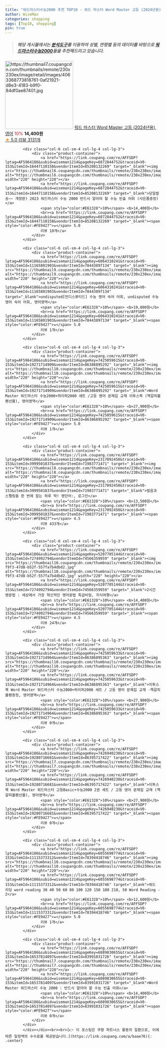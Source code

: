 ```yaml
---
title: "워드마스터수능2000 추천 TOP10 - 워드 마스터 Word Master 고등 (2024년용), 영어"
author: WiseMan
categories: shopping
tags: [Top10, shopping]
pin: true
---
```


> ##### 해당 게시물에서는 [**분석도구**](https://itemscout.io/)를 이용하여 **성별**, **연령별** 등의 데이터를 바탕으로 [**워드마스터수능2000**](https://link.coupang.com/a/baae76)들을 추천해드리고 있습니다.
<div class="container"><div class="row">
            <div class="col-6 col-sm-4 col-lg-4 col-lg-3">
                <div class="product-container">
                    <a href="https://link.coupang.com/re/AFFSDP?lptag=AF5964186&subid=wiseman1214&pageKey=5037413353&traceid=V0-153&itemId=6772805461&vendorItemId=83724228131" target="_blank"><img src="https://thumbnail7.coupangcdn.com/thumbnails/remote/230x230ex/image/retail/images/4063368773818761-0af21921-d8e3-4183-b9f0-84df0ae87401.jpg" alt="https://thumbnail7.coupangcdn.com/thumbnails/remote/230x230ex/image/retail/images/4063368773818761-0af21921-d8e3-4183-b9f0-84df0ae87401.jpg" width="220" height="220"></a>
                    <a href="https://link.coupang.com/re/AFFSDP?lptag=AF5964186&subid=wiseman1214&pageKey=5037413353&traceid=V0-153&itemId=6772805461&vendorItemId=83724228131" target="_blank">워드 마스터 Word Master 고등 (2024년용), 영어</a>
                    <span style="color:#E61328">10%</span> <b>14,400원</b>
                    <br><a href="https://link.coupang.com/re/AFFSDP?lptag=AF5964186&subid=wiseman1214&pageKey=5037413353&traceid=V0-153&itemId=6772805461&vendorItemId=83724228131" target="_blank"><span style="color:#FE9427">★</span> 5.0
                    리뷰 3131개</a>
                </div>
            </div>
            
            <div class="col-6 col-sm-4 col-lg-4 col-lg-3">
                <div class="product-container">
                    <a href="https://link.coupang.com/re/AFFSDP?lptag=AF5964186&subid=wiseman1214&pageKey=6872844752&traceid=V0-153&itemId=16447110158&vendorItemId=85208132269" target="_blank"><img src="https://thumbnail6.coupangcdn.com/thumbnails/remote/230x230ex/image/vendor_inventory/ce36/ccbf21995e63fa39868cc09412e8a42108f55d353c76b83fc07b061f9d3c.png" alt="https://thumbnail6.coupangcdn.com/thumbnails/remote/230x230ex/image/vendor_inventory/ce36/ccbf21995e63fa39868cc09412e8a42108f55d353c76b83fc07b061f9d3c.png" width="220" height="220"></a>
                    <a href="https://link.coupang.com/re/AFFSDP?lptag=AF5964186&subid=wiseman1214&pageKey=6872844752&traceid=V0-153&itemId=16447110158&vendorItemId=85208132269" target="_blank">당일발송~~ 개정판) 2023 워드마스터 수능 2000 반드시 알아야 할 수능 빈출 어휘 (사은품증정)</a>
                    <span style="color:#E61328">10%</span> <b>14,400원</b>
                    <br><a href="https://link.coupang.com/re/AFFSDP?lptag=AF5964186&subid=wiseman1214&pageKey=6872844752&traceid=V0-153&itemId=16447110158&vendorItemId=85208132269" target="_blank"><span style="color:#FE9427">★</span> 5.0
                    리뷰 10개</a>
                </div>
            </div>
            
            <div class="col-6 col-sm-4 col-lg-4 col-lg-3">
                <div class="product-container">
                    <a href="https://link.coupang.com/re/AFFSDP?lptag=AF5964186&subid=wiseman1214&pageKey=6064310241&traceid=V0-153&itemId=11165801903&vendorItemId=78443897134" target="_blank"><img src="https://thumbnail9.coupangcdn.com/thumbnails/remote/230x230ex/image/vendor_inventory/9477/488e95a89e7dad08d0ce9c2084149159ee59e1b4221cf3b597b1959a2225.jpg" alt="https://thumbnail9.coupangcdn.com/thumbnails/remote/230x230ex/image/vendor_inventory/9477/488e95a89e7dad08d0ce9c2084149159ee59e1b4221cf3b597b1959a2225.jpg" width="220" height="220"></a>
                    <a href="https://link.coupang.com/re/AFFSDP?lptag=AF5964186&subid=wiseman1214&pageKey=6064310241&traceid=V0-153&itemId=11165801903&vendorItemId=78443897134" target="_blank">undisputed[언디스퓨티드] 수능 영어 숙어 어휘, undisputed 수능 영어 숙어 어휘, 영어영역</a>
                    <span style="color:#E61328">10%</span> <b>19,800원</b>
                    <br><a href="https://link.coupang.com/re/AFFSDP?lptag=AF5964186&subid=wiseman1214&pageKey=6064310241&traceid=V0-153&itemId=11165801903&vendorItemId=78443897134" target="_blank"><span style="color:#FE9427">★</span> 5.0
                    리뷰 1개</a>
                </div>
            </div>
            
            <div class="col-6 col-sm-4 col-lg-4 col-lg-3">
                <div class="product-container">
                    <a href="https://link.coupang.com/re/AFFSDP?lptag=AF5964186&subid=wiseman1214&pageKey=7425059615&traceid=V0-153&itemId=19271714909&vendorItemId=86386895292" target="_blank"><img src="https://thumbnail10.coupangcdn.com/thumbnails/remote/230x230ex/image/vendor_inventory/2533/ae742d6440235d6db948bafbe5fa3852f58c09b3c3e7ad9218e7bf317a1f.jpg" alt="https://thumbnail10.coupangcdn.com/thumbnails/remote/230x230ex/image/vendor_inventory/2533/ae742d6440235d6db948bafbe5fa3852f58c09b3c3e7ad9218e7bf317a1f.jpg" width="220" height="220"></a>
                    <a href="https://link.coupang.com/re/AFFSDP?lptag=AF5964186&subid=wiseman1214&pageKey=7425059615&traceid=V0-153&itemId=19271714909&vendorItemId=86386895292" target="_blank">Word Master 워드마스터 수능2000+하이퍼2000 세트 /고등 영어 문제집 교재 이투스북 (책갈피볼펜선물), 영어영역</a>
                    <span style="color:#E61328">10%</span> <b>27,900원</b>
                    <br><a href="https://link.coupang.com/re/AFFSDP?lptag=AF5964186&subid=wiseman1214&pageKey=7425059615&traceid=V0-153&itemId=19271714909&vendorItemId=86386895292" target="_blank"><span style="color:#FE9427">★</span> 5.0
                    리뷰 1개</a>
                </div>
            </div>
            
            <div class="col-6 col-sm-4 col-lg-4 col-lg-3">
                <div class="product-container">
                    <a href="https://link.coupang.com/re/AFFSDP?lptag=AF5964186&subid=wiseman1214&pageKey=2317092450&traceid=V0-153&itemId=3999501837&vendorItemId=71983771471" target="_blank"><img src="https://thumbnail8.coupangcdn.com/thumbnails/remote/230x230ex/image/vendor_inventory/6727/6d9176c015735667d20923e099fee9398bd308b006922fdc9b8dec1222cd.jpg" alt="https://thumbnail8.coupangcdn.com/thumbnails/remote/230x230ex/image/vendor_inventory/6727/6d9176c015735667d20923e099fee9398bd308b006922fdc9b8dec1222cd.jpg" width="220" height="220"></a>
                    <a href="https://link.coupang.com/re/AFFSDP?lptag=AF5964186&subid=wiseman1214&pageKey=2317092450&traceid=V0-153&itemId=3999501837&vendorItemId=71983771471" target="_blank">발음과 스펠링을 한 번에 잡는 하루 딱! 영단어:, 로그인</a>
                    <span style="color:#E61328">10%</span> <b>13,500원</b>
                    <br><a href="https://link.coupang.com/re/AFFSDP?lptag=AF5964186&subid=wiseman1214&pageKey=2317092450&traceid=V0-153&itemId=3999501837&vendorItemId=71983771471" target="_blank"><span style="color:#FE9427">★</span> 4.5
                    리뷰 433개</a>
                </div>
            </div>
            
            <div class="col-6 col-sm-4 col-lg-4 col-lg-3">
                <div class="product-container">
                    <a href="https://link.coupang.com/re/AFFSDP?lptag=AF5964186&subid=wiseman1214&pageKey=5207705144&traceid=V0-153&itemId=7274992794&vendorItemId=74566359959" target="_blank"><img src="https://thumbnail10.coupangcdn.com/thumbnails/remote/230x230ex/image/retail/images/2021/03/19/16/3/518031a2-f9f3-47d8-b52f-557fa7b4dbd2.jpg" alt="https://thumbnail10.coupangcdn.com/thumbnails/remote/230x230ex/image/retail/images/2021/03/19/16/3/518031a2-f9f3-47d8-b52f-557fa7b4dbd2.jpg" width="220" height="220"></a>
                    <a href="https://link.coupang.com/re/AFFSDP?lptag=AF5964186&subid=wiseman1214&pageKey=5207705144&traceid=V0-153&itemId=7274992794&vendorItemId=74566359959" target="_blank">2시간 영문법 : 세상에서 가장 혁신적인 영어문법 특급비밀, 지식여행</a>
                    <span style="color:#E61328">10%</span> <b>14,400원</b>
                    <br><a href="https://link.coupang.com/re/AFFSDP?lptag=AF5964186&subid=wiseman1214&pageKey=5207705144&traceid=V0-153&itemId=7274992794&vendorItemId=74566359959" target="_blank"><span style="color:#FE9427">★</span> 4.5
                    리뷰 24개</a>
                </div>
            </div>
            
            <div class="col-6 col-sm-4 col-lg-4 col-lg-3">
                <div class="product-container">
                    <a href="https://link.coupang.com/re/AFFSDP?lptag=AF5964186&subid=wiseman1214&pageKey=7425059633&traceid=V0-153&itemId=19271714964&vendorItemId=86386895363" target="_blank"><img src="https://thumbnail10.coupangcdn.com/thumbnails/remote/230x230ex/image/vendor_inventory/317f/b4cd0432cefe1edd00ec4c9a37db3e46917308e44f199f730f5285f3850f.jpg" alt="https://thumbnail10.coupangcdn.com/thumbnails/remote/230x230ex/image/vendor_inventory/317f/b4cd0432cefe1edd00ec4c9a37db3e46917308e44f199f730f5285f3850f.jpg" width="220" height="220"></a>
                    <a href="https://link.coupang.com/re/AFFSDP?lptag=AF5964186&subid=wiseman1214&pageKey=7425059633&traceid=V0-153&itemId=19271714964&vendorItemId=86386895363" target="_blank">이투스북 Word Master 워드마스터 수능2000+하이퍼2000 세트 / 고등 영어 문제집 교재 -책갈피볼펜증정, 영어영역</a>
                    <span style="color:#E61328">10%</span> <b>27,900원</b>
                    <br><a href="https://link.coupang.com/re/AFFSDP?lptag=AF5964186&subid=wiseman1214&pageKey=7425059633&traceid=V0-153&itemId=19271714964&vendorItemId=86386895363" target="_blank"><span style="color:#FE9427">★</span> 
                    리뷰 0개</a>
                </div>
            </div>
            
            <div class="col-6 col-sm-4 col-lg-4 col-lg-3">
                <div class="product-container">
                    <a href="https://link.coupang.com/re/AFFSDP?lptag=AF5964186&subid=wiseman1214&pageKey=7426940230&traceid=V0-153&itemId=19280716681&vendorItemId=86395717422" target="_blank"><img src="https://thumbnail7.coupangcdn.com/thumbnails/remote/230x230ex/image/vendor_inventory/12d9/b03ae1071d5067005d5f036e0c77a5c54b9ea78450706f9e331e646fdf42.jpg" alt="https://thumbnail7.coupangcdn.com/thumbnails/remote/230x230ex/image/vendor_inventory/12d9/b03ae1071d5067005d5f036e0c77a5c54b9ea78450706f9e331e646fdf42.jpg" width="220" height="220"></a>
                    <a href="https://link.coupang.com/re/AFFSDP?lptag=AF5964186&subid=wiseman1214&pageKey=7426940230&traceid=V0-153&itemId=19280716681&vendorItemId=86395717422" target="_blank">이투스북 Word Master 워드마스터 고등Basic+수능2000 2권 세트 / 고등 영어 문제집 교재 (책갈피볼펜선물), 영어영역</a>
                    <span style="color:#E61328">10%</span> <b>27,900원</b>
                    <br><a href="https://link.coupang.com/re/AFFSDP?lptag=AF5964186&subid=wiseman1214&pageKey=7426940230&traceid=V0-153&itemId=19280716681&vendorItemId=86395717422" target="_blank"><span style="color:#FE9427">★</span> 
                    리뷰 0개</a>
                </div>
            </div>
            
            <div class="col-6 col-sm-4 col-lg-4 col-lg-3">
                <div class="product-container">
                    <a href="https://link.coupang.com/re/AFFSDP?lptag=AF5964186&subid=wiseman1214&pageKey=6055698774&traceid=V0-153&itemId=11115373312&vendorItemId=78394418746" target="_blank"><img src="https://thumbnail10.coupangcdn.com/thumbnails/remote/230x230ex/image/vendor_inventory/1e00/478b7c49b23e97a4d2fc22ff73ab775841389339122e46338af9ba99126c.jpg" alt="https://thumbnail10.coupangcdn.com/thumbnails/remote/230x230ex/image/vendor_inventory/1e00/478b7c49b23e97a4d2fc22ff73ab775841389339122e46338af9ba99126c.jpg" width="220" height="220"></a>
                    <a href="https://link.coupang.com/re/AFFSDP?lptag=AF5964186&subid=wiseman1214&pageKey=6055698774&traceid=V0-153&itemId=11115373312&vendorItemId=78394418746" target="_blank">워드 리딩 word reading 30 40 50 60 80 100 120 150 180 210, 50 Word Reading - 2</a>
                    <span style="color:#E61328">10%</span> <b>12,600원</b>
                    <br><a href="https://link.coupang.com/re/AFFSDP?lptag=AF5964186&subid=wiseman1214&pageKey=6055698774&traceid=V0-153&itemId=11115373312&vendorItemId=78394418746" target="_blank"><span style="color:#FE9427">★</span> 5.0
                    리뷰 1개</a>
                </div>
            </div>
            
            <div class="col-6 col-sm-4 col-lg-4 col-lg-3">
                <div class="product-container">
                    <a href="https://link.coupang.com/re/AFFSDP?lptag=AF5964186&subid=wiseman1214&pageKey=6889830655&traceid=V0-153&itemId=16537814097&vendorItemId=83991031726" target="_blank"><img src="https://thumbnail7.coupangcdn.com/thumbnails/remote/230x230ex/image/vendor_inventory/3405/c5471733bfc333f379176184300f2d9da006720f4945dbcab47889f5f316.jpg" alt="https://thumbnail7.coupangcdn.com/thumbnails/remote/230x230ex/image/vendor_inventory/3405/c5471733bfc333f379176184300f2d9da006720f4945dbcab47889f5f316.jpg" width="220" height="220"></a>
                    <a href="https://link.coupang.com/re/AFFSDP?lptag=AF5964186&subid=wiseman1214&pageKey=6889830655&traceid=V0-153&itemId=16537814097&vendorItemId=83991031726" target="_blank">Word Master 워드마스터 수능 2000 : 반드시 알아야 할 수능 빈출 어휘</a>
                    <span style="color:#E61328">10%</span> <b>14,400원</b>
                    <br><a href="https://link.coupang.com/re/AFFSDP?lptag=AF5964186&subid=wiseman1214&pageKey=6889830655&traceid=V0-153&itemId=16537814097&vendorItemId=83991031726" target="_blank"><span style="color:#FE9427">★</span> 
                    리뷰 0개</a>
                </div>
            </div>
            </div></div><br><br>[👉 이 포스팅은 쿠팡 파트너스 활동의 일환으로, 이에 따른 일정액의 수수료를 제공받습니다.](https://link.coupang.com/a/baae76){: .center}